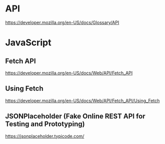 # API

https://developer.mozilla.org/en-US/docs/Glossary/API

# JavaScript

## Fetch API

https://developer.mozilla.org/en-US/docs/Web/API/Fetch_API

## Using Fetch

https://developer.mozilla.org/en-US/docs/Web/API/Fetch_API/Using_Fetch

## JSONPlaceholder (Fake Online REST API for Testing and Prototyping)

https://jsonplaceholder.typicode.com/